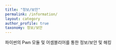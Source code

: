 ```yaml
---
title: "정보/보안"
permalink: /information/
layout: category
author_profile: true
taxonomy: 정보/보안
---
```

파이썬의 Pwn 모듈 및 어셈블리어를 통한 정보/보안 및 해킹
